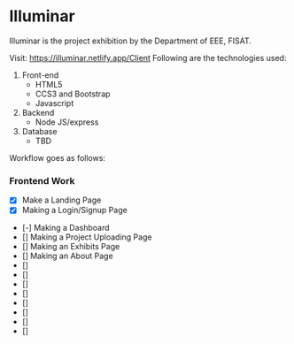 # Illuminar

Illuminar is the project exhibition by the Department of EEE, FISAT.

Visit: https://illuminar.netlify.app/Client
Following are the technologies used:

1. Front-end
   - HTML5
   - CCS3 and Bootstrap
   - Javascript
2. Backend
   - Node JS/express
3. Database
    - TBD

Workflow goes as follows:

### Frontend Work
- [x] Make a Landing Page
- [x] Making a Login/Signup Page
- [-] Making a Dashboard
- [] Making a Project Uploading Page
- [] Making an Exhibits Page
- [] Making an About Page
- []
- []
- []
- []
- []
- []
- []
- []
